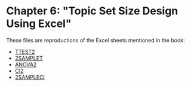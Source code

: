 # Chapter 6: "Topic Set Size Design Using Excel"

These files are reproductions of the Excel sheets mentioned in the
book:

* [TTEST2](http://www.f.waseda.jp/tetsuya/samplesizeTTEST2.xlsx)
* [2SAMPLET](http://www.f.waseda.jp/tetsuya/samplesize2SAMPLET.xlsx)
* [ANOVA2](http://www.f.waseda.jp/tetsuya/samplesizeANOVA2.xlsx)
* [CI2](http://www.f.waseda.jp/tetsuya/samplesizeCI2.xlsx)
* [2SAMPLECI](http://www.f.waseda.jp/tetsuya/samplesize2SAMPLECI.xlsx)
